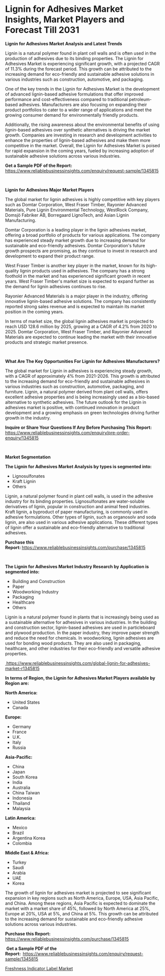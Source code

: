 <p><h1>Lignin for Adhesives Market Insights, Market Players and Forecast Till 2031</h1></p><p><strong>Lignin for Adhesives Market Analysis and Latest Trends</strong></p>
<p><p>Lignin is a natural polymer found in plant cell walls and is often used in the production of adhesives due to its binding properties. The Lignin for Adhesives Market is experiencing significant growth, with a projected CAGR of 11.3% during the forecast period. This growth can be attributed to the increasing demand for eco-friendly and sustainable adhesive solutions in various industries such as construction, automotive, and packaging.</p><p>One of the key trends in the Lignin for Adhesives Market is the development of advanced lignin-based adhesive formulations that offer improved performance and cost-effectiveness compared to traditional petroleum-based adhesives. Manufacturers are also focusing on expanding their product portfolios to cater to a wider range of applications and meet the growing consumer demand for environmentally friendly products.</p><p>Additionally, the rising awareness about the environmental benefits of using lignin-based adhesives over synthetic alternatives is driving the market growth. Companies are investing in research and development activities to enhance the properties of lignin-based adhesives and make them more competitive in the market. Overall, the Lignin for Adhesives Market is poised for rapid expansion in the coming years, fueled by increasing adoption of sustainable adhesive solutions across various industries.</p></p>
<p><strong>Get a Sample PDF of the Report:&nbsp;</strong> <a href="https://www.reliablebusinessinsights.com/enquiry/request-sample/1345815">https://www.reliablebusinessinsights.com/enquiry/request-sample/1345815</a></p>
<p>&nbsp;</p>
<p><strong>Lignin for Adhesives Major Market Players</strong></p>
<p><p>The global market for lignin adhesives is highly competitive with key players such as Domtar Corporation, West Fraser Timber, Rayonier Advanced Materials, Pure Lignin Environmental Technology, WestRock Company, Domsjö Fabriker AB, Borregaard LignoTech, and Asian Lignin Manufacturing.</p><p>Domtar Corporation is a leading player in the lignin adhesives market, offering a broad portfolio of products for various applications. The company has experienced steady market growth due to increasing demand for sustainable and eco-friendly adhesives. Domtar Corporation's future growth prospects are promising, as they continue to invest in research and development to expand their product range.</p><p>West Fraser Timber is another key player in the market, known for its high-quality lignin products used in adhesives. The company has a strong foothold in the market and has experienced significant growth in recent years. West Fraser Timber's market size is expected to expand further as the demand for lignin adhesives continues to rise.</p><p>Rayonier Advanced Materials is a major player in the industry, offering innovative lignin-based adhesive solutions. The company has consistently reported strong sales revenue and is expected to maintain its market position in the coming years.</p><p>In terms of market size, the global lignin adhesives market is projected to reach USD 128.6 million by 2025, growing at a CAGR of 4.2% from 2020 to 2025. Domtar Corporation, West Fraser Timber, and Rayonier Advanced Materials are expected to continue leading the market with their innovative products and strategic market presence.</p></p>
<p>&nbsp;</p>
<p><strong>What Are The Key Opportunities For Lignin for Adhesives Manufacturers?</strong></p>
<p><p>The global market for Lignin in adhesives is experiencing steady growth, with a CAGR of approximately 4% from 2021-2026. This growth is attributed to the increasing demand for eco-friendly and sustainable adhesives in various industries such as construction, automotive, packaging, and furniture. Lignin, a natural polymer derived from plant cell walls, offers excellent adhesive properties and is being increasingly used as a bio-based alternative to synthetic adhesives. The future outlook for the Lignin in adhesives market is positive, with continued innovation in product development and a growing emphasis on green technologies driving further growth in the industry.</p></p>
<p><strong>Inquire or Share Your Questions If Any Before Purchasing This Report:</strong> <a href="https://www.reliablebusinessinsights.com/enquiry/pre-order-enquiry/1345815">https://www.reliablebusinessinsights.com/enquiry/pre-order-enquiry/1345815</a></p>
<p>&nbsp;</p>
<p><strong>Market Segmentation</strong></p>
<p><strong>The Lignin for Adhesives Market Analysis by types is segmented into:</strong></p>
<p><ul><li>Lignosulfonates</li><li>Kraft Lignin</li><li>Others</li></ul></p>
<p><p>Lignin, a natural polymer found in plant cell walls, is used in the adhesive industry for its binding properties. Lignosulfonates are water-soluble derivatives of lignin, popular in construction and animal feed industries. Kraft lignin, a byproduct of paper manufacturing, is commonly used in adhesive formulations. Other types of lignin, such as organosolv and soda lignin, are also used in various adhesive applications. These different types of lignin offer a sustainable and eco-friendly alternative to traditional adhesives.</p></p>
<p><strong>Purchase this Report:&nbsp;</strong><a href="https://www.reliablebusinessinsights.com/purchase/1345815">https://www.reliablebusinessinsights.com/purchase/1345815</a></p>
<p>&nbsp;</p>
<p><strong>The Lignin for Adhesives Market Industry Research by Application is segmented into:</strong></p>
<p><ul><li>Building and Construction</li><li>Paper</li><li>Woodworking Industry</li><li>Packaging</li><li>Healthcare</li><li>Others</li></ul></p>
<p><p>Lignin is a natural polymer found in plants that is increasingly being used as a sustainable alternative for adhesives in various industries. In the building and construction sector, lignin-based adhesives are used in particleboard and plywood production. In the paper industry, they improve paper strength and reduce the need for chemicals. In woodworking, lignin adhesives are used for bonding wood products. They are also used in packaging, healthcare, and other industries for their eco-friendly and versatile adhesive properties.</p></p>
<p><a href="https://www.reliablebusinessinsights.com/global-lignin-for-adhesives-market-r1345815">&nbsp;https://www.reliablebusinessinsights.com/global-lignin-for-adhesives-market-r1345815</a></p>
<p><strong>In terms of Region, the Lignin for Adhesives Market Players available by Region are:</strong></p>
<p>
    <p> <strong> North America: </strong>
        <ul>
            <li>United States</li>
            <li>Canada</li>
        </ul>
        </p> 
    <p> <strong> Europe: </strong>
        <ul>
            <li>Germany</li>
            <li>France</li>
            <li>U.K.</li>
            <li>Italy</li>
            <li>Russia</li>
        </ul>
        </p> 
    <p> <strong> Asia-Pacific: </strong>
        <ul>
            <li>China</li>
            <li>Japan</li>
            <li>South Korea</li>
            <li>India</li>
            <li>Australia</li>
            <li>China Taiwan</li>
            <li>Indonesia</li>
            <li>Thailand</li>
            <li>Malaysia</li>
        </ul>
        </p> 
    <p> <strong> Latin America: </strong>
        <ul>
            <li>Mexico</li>
            <li>Brazil</li>
            <li>Argentina Korea</li>
            <li>Colombia</li>
        </ul>
        </p> 
    <p> <strong> Middle East & Africa: </strong>
        <ul>
            <li>Turkey</li>
            <li>Saudi</li>
            <li>Arabia</li>
            <li>UAE</li>
            <li>Korea</li>
        </ul>
    </p>
    </p>
<p><p>The growth of lignin for adhesives market is projected to see significant expansion in key regions such as North America, Europe, USA, Asia Pacific, and China. Among these regions, Asia Pacific is expected to dominate the market with a market share of 45%, followed by North America at 25%, Europe at 20%, USA at 5%, and China at 5%. This growth can be attributed to the increasing demand for sustainable and eco-friendly adhesive solutions across various industries.</p></p>
<p><strong>Purchase this Report: </strong><a href="https://www.reliablebusinessinsights.com/purchase/1345815">https://www.reliablebusinessinsights.com/purchase/1345815</a></p>
<p>&nbsp;<strong>Get a Sample PDF of the Report:&nbsp;&nbsp;</strong><a href="https://www.reliablebusinessinsights.com/enquiry/request-sample/1345815">https://www.reliablebusinessinsights.com/enquiry/request-sample/1345815</a></p>
<p><strong></strong></p>
<p><p><a href="https://github.com/kaiserrayhan25/Market-Research-Report-List-1/blob/main/freshness-indicator-label-market.md">Freshness Indicator Label Market</a></p></p>